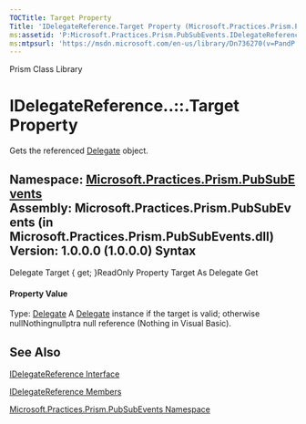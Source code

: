 ```yaml
---
TOCTitle: Target Property
Title: 'IDelegateReference.Target Property (Microsoft.Practices.Prism.PubSubEvents)'
ms:assetid: 'P:Microsoft.Practices.Prism.PubSubEvents.IDelegateReference.Target'
ms:mtpsurl: 'https://msdn.microsoft.com/en-us/library/Dn736270(v=PandP.50)'
---
```


Prism Class Library

IDelegateReference..::.Target Property
======================================

Gets the referenced [Delegate](http://msdn2.microsoft.com/en-us/library/y22acf51) object.

**Namespace:** [Microsoft.Practices.Prism.PubSubEvents](https://msdn.microsoft.com/n:microsoft.practices.prism.pubsubevents)
**Assembly:** Microsoft.Practices.Prism.PubSubEvents (in Microsoft.Practices.Prism.PubSubEvents.dll) Version: 1.0.0.0 (1.0.0.0)
Syntax
------

<span id="syntaxToggle"></span>Delegate Target { get; }ReadOnly Property Target As Delegate Get
#### Property Value

Type: [Delegate](http://msdn2.microsoft.com/en-us/library/y22acf51)
A [Delegate](http://msdn2.microsoft.com/en-us/library/y22acf51) instance if the target is valid; otherwise nullNothingnullptra null reference (Nothing in Visual Basic).

See Also
--------

<span id="seeAlsoToggle"></span>
[IDelegateReference Interface](https://msdn.microsoft.com/t:microsoft.practices.prism.pubsubevents.idelegatereference)

[IDelegateReference Members](https://msdn.microsoft.com/allmembers.t:microsoft.practices.prism.pubsubevents.idelegatereference)

[Microsoft.Practices.Prism.PubSubEvents Namespace](https://msdn.microsoft.com/n:microsoft.practices.prism.pubsubevents)
